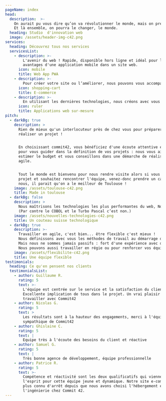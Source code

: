 ```yaml
---
pageName: index
head:
  description:  >-
    On aurait pu vous dire qu’on va révolutionner le monde, mais on préfère vous promettre de vous accompagner dans vos projets web, que ce soit une application ou une boutique e-commerce, que votre projet soit petit, gros, moyen.
    Et là ensemble, on pourra le changer, le monde.
  heading: Studio  d'innovation web
  image: /assets/header-img-c42.png
services:
  heading: Découvrez tous nos services
  servicesList:
    - description: >-
        L'avenir du web ! Rapide, disponible hors ligne et idéal pour le référencement, retrouvez les
        avantages d'une application mobile dans un site web.
      icon: mobile
      title: Web App PWA
    - description: >-
        Pour créer votre site ou l’améliorer, nous pouvons vous accompagner dans la vie de votre boutique, vous conseiller et vous aider non seulement à vendre plus, mais surtout mieux !
      icon: shopping-cart
      title: E-commerce
    - description: >-
        En utilisant les dernières technologies, nous créons avec vous l’outil qu’il vous faut à partir de vos besoins que nous définirons ensemble et nous serons à vos côtés pour le faire évoluer en fonction de votre activité. 
      icon: ruler
      title: Applications web sur-mesure
pitch:
  - darkBg: true
    description: >
      Rien de mieux qu'un interlocuteur près de chez vous pour préparer et
      réaliser un projet !


      En choisissant commit42, vous bénéficiez d'une écoute attentive et experte
      pour vous guider dans la définition de vos projets : nous vous aidons à en
      estimer le budget et vous conseillons dans une démarche de réalisation
      agile.


      Tout le monde est bienvenu pour nous rendre visite alors si vous avez un
      projet et souhaitez rencontrer l'équipe, venez-donc prendre un café avec
      nous, il parait qu'on a le meilleur de Toulouse ! 
    image: /assets/toulouse-c42.png
    title: Made in toulouse
  - darkBg: false
    description: >
      Nous maîtrisons les technologies les plus performantes du web, Node, React, CakePHP, ainsi que des moins performantes, parce que tous les projets n’ont pas la chance d’avoir été créés il y a moins de 2 ans. 
      (Par contre le COBOL et le Turbo Pascal c’est non.)
    image: /assets/nouvelles-technologies-c42.png
    title: Un couteau suisse technologique
  - darkBg: true
    description: >-
      Travailler en agile, c'est bien... être flexible c'est mieux ! 
      Nous définissons avec vous les méthodes de travail au démarrage du projet et nous savons nous adapter au besoins techniques ou humains. 
      Mais nous ne sommes jamais passifs : fort d'une expérience avec de multiples clients , nous saurons vous en faire bénéficier. 
      Nous pouvons aussi travailler en régie ou pour renforcer vos équipes sur un projet précis. Dans tous les cas nous vous accompagnons de manière harmonieuse au sein de votre activité.
    image: /assets/flexibilite-c42.png
    title: Une équipe flexible
testimonials:
  heading: Ce qu'en pensent nos clients
  testimonialsList:
    - author: Guillaume R.
      rating: 5
      text: >-
        L'équipe est centrée sur le service et la satisfaction du client.
        Excellente implication de tous dans le projet. Un vrai plaisir de
        travailler avec Commit42
    - author: Nicolas G.
      rating: 5
      text: >
        Les résultats sont à la hauteur des engagements, merci à l'équipe pro et
        sympathique de Commit42
    - author: Ghislaine C.
      rating: 5
      text: |
        Equipe très à l'écoute des besoins du client et réactive
    - author: Samuel G.
      rating: 5
      text: |
        Très bonne agence de développement, équipe professionnelle
    - author: Patrice R.
      rating: 5
      text: >-
        Compétence et réactivité sont les deux qualificatifs qui viennent à
        l'esprit pour cette équipe jeune et dynamique. Notre site e-commerce n'a
        plus connu d'arrêt depuis que nous avons choisi l'hébergement et
        l'ingénierie chez Commit 42.
---
```

